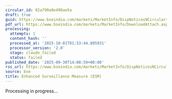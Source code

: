 ```yaml
---
circular_id: 92a790a0e498ae5a
draft: true
guid: https://www.bseindia.com/markets/MarketInfo/DispNoticesNCirculars.aspx?Noticeid={782CB2CB-9304-4287-ABF2-A7D8495FBD61}&noticeno=20250930-79&dt=09/30/2025&icount=79&totcount=114&flag=0
pdf_url: https://www.bseindia.com/markets/MarketInfo/DownloadAttach.aspx?id=20250930-79&attachedId=174ecc30-206d-4aeb-9db8-07586c6236b5
processing:
  attempts: 1
  content_hash: ''
  processed_at: '2025-10-01T01:53:44.895931'
  processor_version: '2.0'
  stage: claude_failed
  status: failed
published_date: '2025-09-30T14:08:59+00:00'
rss_url: https://www.bseindia.com/markets/MarketInfo/DispNoticesNCirculars.aspx?Noticeid={782CB2CB-9304-4287-ABF2-A7D8495FBD61}&noticeno=20250930-79&dt=09/30/2025&icount=79&totcount=114&flag=0
source: bse
title: Enhanced Surveillance Measure (ESM)
---
```


Processing in progress...